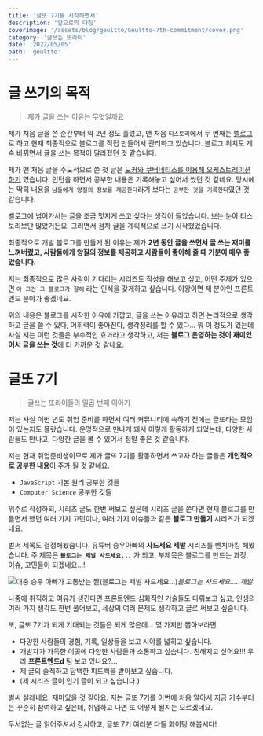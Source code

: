 ```yaml
---
title: '글또 7기를 시작하면서'
description: '앞으로의 다짐'
coverImage: '/assets/blog/geultto/Geultto-7th-commitment/cover.png'
category: '글쓰는 또라이'
date: '2022/05/05'
path: 'geultto'
---
```


# 글 쓰기의 목적

> 제가 글을 쓰는 이유는 무엇일까요

제가 처음 글을 쓴 순간부터 약 2년 정도 흘렀고, 맨 처음 `티스토리`에서 두 번째는 [벨로그](https://velog.io/@junghyeonsu)로 하고 현재 최종적으로 블로그를 직접 만들어서 관리하고 있습니다. 블로그 위치도 계속 바뀌면서 글을 쓰는 목적이 달라졌던 것 같습니다.

제가 맨 처음 글을 주도적으로 쓴 첫 글은 [도커와 쿠버네티스를 이용해 오케스트레이션 하기](https://junghyeonsu.tistory.com/6) 였습니다. 인턴을 하면서 공부한 내용은 기록해놓고 싶어서 썼던 것 같네요. 당시에는 딱히 내용을 `남들에게 양질의 정보를 제공한다`라기 보다는 `공부한 것을 기록한다`였던 것 같습니다.

벨로그에 넘어가서는 글을 조금 멋지게 쓰고 싶다는 생각이 들었습니다. 보는 눈이 티스토리보단 많았거든요. 그러면서 점차 글을 계획적으로 쓰기 시작했었습니다.

최종적으로 개발 블로그를 만들게 된 이유는 제가 **2년 동안 글을 쓰면서 글 쓰는 재미를 느껴버렸고, 사람들에게 양질의 정보를 제공하고 사람들이 좋아해 줄 때 기분이 매우 좋았습니다.**

저는 최종적으로 많은 사람이 기다리는 시리즈도 작성을 해보고 싶고, 어떤 주제가 있으면 `아 그건 그 블로그가 잘해` 라는 인식을 갖게하고 싶습니다. 이왕이면 제 분야인 프론트엔드 분야가 좋겠네요.

위의 내용은 블로그를 시작한 이유에 가깝고, 글을 쓰는 이유라고 하면 논리적으로 생각하고 글을 쓸 수 있다, 어휘력이 좋아진다, 생각정리를 할 수 있다... 뭐 이 정도가 있는데 사실 저는 이런 것들은 부수적인 효과라고 생각하고, 저는 **블로그 운영하는 것이 재미있어서 글을 쓰는 것**에 더 가까운 것 같네요.

# 글또 7기

> 글쓰는 또라이들의 일곱 번째 이아기

저는 사실 이번 년도 취업 준비를 하면서 여러 커뮤니티에 속하기 전에는 글또라는 모임이 있는지도 몰랐습니다. 운명적으로 만나게 돼서 이렇게 활동하게 되었는데, 다양한 사람들도 만나고, 다양한 글을 볼 수 있어서 정말 좋은 것 같습니다.

저는 현재 취업준비생이므로 제가 글또 7기를 활동하면서 쓰고자 하는 글들은 **개인적으로 공부한 내용**이 주가 될 것 같네요.

- `JavaScript` 기본 원리 공부한 것들
- `Computer Science` 공부한 것들

위주로 작성하되, 시리즈 글도 한번 써보고 싶은데 시리즈 글을 쓴다면 현재 블로그를 만들면서 했던 여러 가지 고민이나, 여러 가지 이슈들과 같은 **블로그 만들기** 시리즈가 되겠네요.

벌써 제목도 결정해놨습니다. 유튜버 승우아빠의 **사드세요 제발** 시리즈를 벤치마킹 해봤습니다. 주 제목은 **`블로그는 제발 사드세요...`** 가 되고, 부제목은 블로그를 만드는 과정, 이슈, 고민들이 되겠네요...!

![대충 승우 아빠가 고통받는 짤(블로그는 제발 사드세요...)](/assets/blog/geultto/Geultto-7th-commitment/1.png)_블로그는 사드세요.....제발_

나중에 취직하고 여유가 생긴다면 프론트엔드 심화적인 기술들도 다뤄보고 싶고, 인생의 여러 가지 생각도 한번 풀어보고, 세상의 여러 문제도 생각하고 글로 써보고 싶습니다.

또, 글또 7기가 되게 기대되는 것들은 되게 많은데... 몇 가지만 뽑아보라면

- 다양한 사람들의 경험, 기록, 일상들을 보고 시야를 넓히고 싶습니다.
- 개발자가 가득한 이곳에 다양한 사람들과 소통하고 싶습니다. 친해지고 싶어요!!! 우리 **프론트엔드d** 팀 보고 있나요?...
- 제 글의 솔직하고 담백한 피드백을 받아보고 싶습니다.
- (제 시리즈 글이 인기 글이 되고 싶습니다.)

벌써 설레네요. 재미있을 것 같아요. 저는 글또 7기를 이번에 처음 알아서 지금 기수부터는 꾸준히 참여하고 싶은데, 취업하고 나면 또 어떻게 될지는 모르겠네요.

두서없는 글 읽어주셔서 감사하고, 글또 7기 여러분 다들 화이팅 해봅시다!
